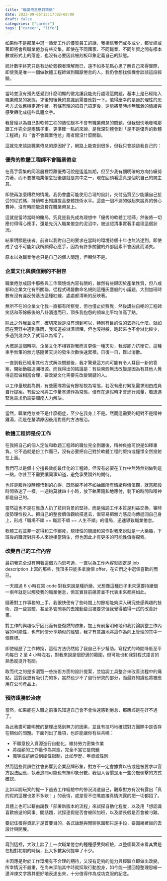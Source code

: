 ```yaml
---
title: "職業倦怠應對策略"
date: 2023-09-05T13:17:02+08:00
draft: false
categories: ["career"]
tags: ["career", "life"]
---
```


如果你不是那萬中選一熱愛工作的優質員工的話，我相信我們或多或少，都曾經或著即將會與職業倦怠有些交集。即使在不同國家、不同職業、不同年資之間有樣本數或形式上的落差，也沒有必要因此被刻板印象定義自己的狀態。

統計數字終究只是有助於旁觀者理解而已，遠不如多花點心思了解自己來得實際，即使我是唯一一個做軟體工程師做到職厭倦怠的人，我仍會想找個機會談談這段經驗。

<!--more-->

---

當時並沒有預先感覺到什麼明顯的徵兆讓我能先行處理這問題，基本上是已經陷入職業倦怠的狀態，才後知後覺的意識到需要應對一下。值得慶幸的是過於理性的思考方式依舊穩定運作著，有條有理的把自己搞定後，還能將當時虛無飄渺的情緒與感受轉化成這些具體文字。

我曾經以為自己對軟體工程的熱忱根本不會有職業倦怠的問題，但我很快地發現那跟工作完全是兩碼子事。更準確一點的來說，是我深刻體會到「是不是優秀的軟體工程師」和「會不會職業倦怠」兩者間沒什麼關聯。

這就先來談談職業倦怠的原因好了，網路上能查到很多，但我只會談談我自己的：

### 優秀的軟體工程師不會職業倦怠

在高手雲集的同溫層裡距離優秀可說是遙遙無期，但至少我有個明確的方向持續努力著，而不要被職業倦怠扯後腿就是其中之一，現在回頭看這真是個坑自己的爛主意。

即使再怎麼糟糕的情境，我仍會盡可能使用合理的設計，交付品質至少能讓自己接受的程式碼，持續輸出知識提高整體技術水平。這些一個不漏的做起來說真的勞心費神，沒有時間能浪費在職業倦怠上。

這就是當時當時的賭局，究竟是我先成為理想中「優秀的軟體工程師」然後將一切應付得得心應手，還是先沉入職業倦怠的泥沼中，被迫認清事實著手處理這個狀況。

結果明顯是後者。前者以我對自己的要求在當時的環境待個十年也無法達到，即使成了也不可能如我所願得心應手，因為有許多關鍵的外部因素不會因此而消失。

原本以為職業倦怠只是自己的個人問題，但顯然不是。

### 企業文化與價值觀的不相容

職業倦怠成因中那些與工作環境或內容有關的，雖然有些歸因於產業性質，但八成都和企業文化有所關聯。從程式碼變數命名規則這種灰塵般的小議題，大到加班時數有沒有違反勞基法這種紅線，處處都清晰的反映著。

無所不在的企業文化我一直都有所察覺，但也僅止於察覺，然後講些自嘲的工程師笑話和茶餘飯後的八卦消遣而已，頂多我抱怨的頻率比平均值高了點。

除此之外我並沒有，確切來說是沒有想到可以，特別有目的性的去掙扎什麼。就如同在荒野中遇到暴雨，我知道被淋濕很糟，但也沒得躲，跑起來也不會淋比較少，多遇到幾次久了就習以為常了。

大概是這個時期，企業文化不相容對我而言更像一種天災，我沒能力抗衡它。這種束手無策的無力感隨著天災的發生次數快速累積，日復一日，難以消散。

一直到我已經用其他方式解決問題後，我才驚覺這方向可能有令人耳目一新的答案，開始動腦追溯根源。而我得出的結論是：有些東西無法改變是因為有其他人覺得這麼做相當合理，要改變文化需要先改變關鍵的人。

以工作量規劃為例，有些團隊將留有餘裕視為常態，若沒有應付緊急需求則由成員自行提案。有些公司將工作量塞滿作為常態，僅有在連假時才會進行減量，若遭遇緊急需求仍需要調度人力解決。

---

當然，職業倦怠並不是什麼絕症，至少在我身上不是。然而這需要的絕對不是精神雞湯，而是在釐清原因後用對應的方法根治。

### 軟體工程師是份工作

在我把自己的個人定位和軟題工程師的職位完全剝離後，精神負擔可說是如釋重負。它不過就是份工作而已，沒有必要把自己對於軟體工程的堅持或憧憬全然投射在上面。

我們可以是個十分擅長效能最佳化的工程師，但沒有必要在工作中無時無刻做到這一點，你甚至不需要讓同事知道，避免承受額外的期待。

也許是服兵役時體悟到的心得，既然躲不掉不如抽離所有情緒與價值觀，就當那段時間昏迷了一樣。一週約莫就四十小時，放下執著隨和地應付，剩下的時間和精神都是自己的。

當然這也不是在慫恿人扔了技術背景的堅持，而是強調工作本質是利益交換，審時度勢理性投入。把自己的整套價值觀給搭進去，很容易把無力感反向傳遞回自己身上，形成「職場不順 == 職涯不順 == 人生不順」的僵局，迅速導致職業倦怠。

軟體工程並非一定得和工作綁死，規律性的閱讀和寫作對我來說就是一大樂趣，下班後的職涯對許多人來說相當陌生，但也因此才有更多的可能性值得探索。

### 改變自己的工作內容

最初我完全沒有朝著這個方向思考過，一直以為工作內容就固定是 job description 上寫的那些，我頂多只能多拿幾個 offer，在它們之中選個喜歡的而已。

一天超過 6 小時在寫 code 對我來說是種折磨，光想像這種日子未來還要持續個一兩年就足以觸發我的職業倦怠，但其實目前痛苦並不代表未來都將如此。

隨著對工作事務的上手，我很快便有了些時間上的餘裕能夠深入研究些感興趣的技術、跑一些實驗、甚至多管閒事的去推動些沒被要求但我覺得值得一試的改善計畫。

對工作的興趣似乎因此而有些復燃的跡象，加上有前輩明確地和我討論調整工作內容的可能性，也有同儕分享類似的經驗，我才有意識地將這作為向上管理的其中一個目標。

即使經歷了工作轉換，這個方法仍然給了我自己不少幫助。寫程式的時間降低至平均每日 2 至 4 小時左右，對我來說是個舒適的範圍，但可能也和我對程式語言的熟悉度提升有關。

取而代之的是多瀏覽一些技術方面的設計提案，並協調工具整合來改善流程中的痛點，這對我更有吸引力的多，當然也少不了自行研究的部分，而最終知識也將被應用在公司產品上。

### 預防遠勝於治療

當然，如果能在入職之前事先知道自己會不會快速感到倦怠，那應該是在好不過了。

為此我盡可能明確的整理出感到無力的因素，並且有技巧地確認對方團隊中是否存在類似的問題。下面列出了幾項，也許能讓你有些共鳴：

- 不願意投入資源進行自動化，維持勞力密集作業
- 將超額的工作量作為常態，完全不當它是問題
- 職等或薪酬受到硬性限制，比如學歷、年資或性別

然而這些資訊往往會影響到企業品牌形象，對方不一定會據實以告或是被要求以官方說法回應，執著追問可能也有損印象分數，我個人習慣是用一些旁敲側擊的方式確認。

比如半開玩笑的提一下過去工作經驗中的慘況消遣自己，觀察對方有沒有露出「真的假的這裡也差不多欸！」的表情，或是管不住嘴直接真情流露的把一切都招了。

具體上也可以藉由請教「部署新版本的流程」來試探自動化程度，以及用「想認識喜歡旅遊的同事」開話題，試探連假是否會被凹加班，以及請長假是否會被刁難。

要記住獲得資訊才是首要目的，各式話題與閒聊氛圍都只是手段，要圍繞著目的去設計與開展。

---

寫到這裡，大致上談了上一次職業倦怠的種種感受與經驗，以整個職涯來看其實是在相對初期的時候，比大多數案例提早了不少。

主因應是對於工作環境有不合理的期待，又沒有足夠的能力與經驗立即做出改變。所幸情況不嚴重，在尚未深陷其中時就採取行動脫身，如今能一邊回憶整理思緒一邊淬煉文字將其更好地表達出來，十分值得作為成功克服的紀念。
